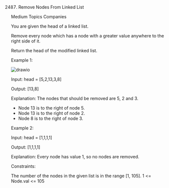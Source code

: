 2487. Remove Nodes From Linked List

Medium
Topics
Companies

You are given the head of a linked list.

Remove every node which has a node with a greater value anywhere to the right side of it.

Return the head of the modified linked list.

 

Example 1:

![drawio](https://github.com/AnkitPorwal04/LeetCode/assets/96345105/c49105b6-a2e4-44da-8a8b-e04bd13384fe)

Input: head = [5,2,13,3,8]

Output: [13,8]

Explanation: The nodes that should be removed are 5, 2 and 3.
- Node 13 is to the right of node 5.
- Node 13 is to the right of node 2.
- Node 8 is to the right of node 3.

Example 2:

Input: head = [1,1,1,1]

Output: [1,1,1,1]

Explanation: Every node has value 1, so no nodes are removed.
 

Constraints:

The number of the nodes in the given list is in the range [1, 105].
1 <= Node.val <= 105
